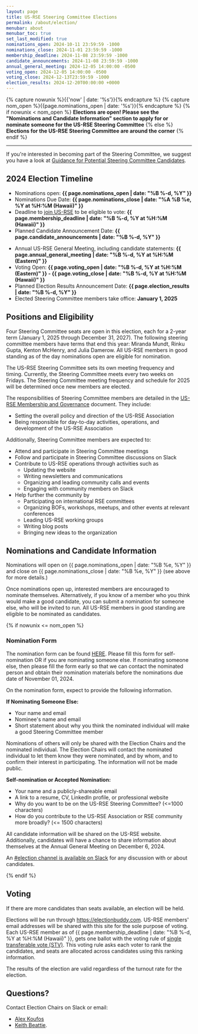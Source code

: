 ```yaml
---
layout: page
title: US-RSE Steering Committee Elections
permalink: /about/election/
menubar: about
menubar_toc: true
set_last_modified: true
nominations_open: 2024-10-11 23:59:59 -1000
nominations_close: 2024-11-01 23:59:59 -1000
membership_deadline: 2024-11-08 23:59:59 -1000
candidate_announcements: 2024-11-08 23:59:59 -1000
annual_general_meeting: 2024-12-05 14:00:00 -0500
voting_open: 2024-12-05 14:00:00 -0500
voting_close: 2024-12-13T23:59:59 -1000
election_results: 2024-12-20T00:00:00 +0000
---
```


{% capture nowunix %}{{'now' | date: '%s'}}{% endcapture %}
{% capture nom_open %}{{page.nominations_open | date: '%s'}}{% endcapture %}
{% if nowunix < nom_open %}
**Elections are open! Please see the "Nominations and Candidate Information"
section to apply for or nominate someone for the US-RSE Steering Committee**
{% else %}
**Elections for the US-RSE Steering Committee are around the corner**
{% endif %}

<hr>

<!-- The 2024 US-RSE Steering Committee elections are happening this December. -->

If you're interested in becoming part of the Steering Committee, we suggest you
have a look at
[Guidance for Potential Steering Committee Candidates](/2022-07-01-candidate-guidance/).


## 2024 Election Timeline

* Nominations open:
  **{{ page.nominations_open | date: "%B %-d, %Y" }}** <!-- Should be link to form once open -->
* Nominations Due Date:
  **{{ page.nominations_close | date: "%A %B %e, %Y at %H:%M (Hawaii)" }}**
* Deadline to [join US-RSE](/join) to be eligible to vote:
  **{{ page.membership_deadline | date: "%B %-d, %Y at %H:%M (Hawaii)" }}**
* Planned Candidate Announcement Date:
  **{{ page.candidate_announcements | date: "%B %-d, %Y" }}**
<!--* [Candidates Announced](/2023-11-10-sc-candidates/): **November 8, 2024**-->
* Annual US-RSE General Meeting, including candidate statements:
  **{{ page.annual_general_meeting | date: "%B %-d, %Y at %H:%M (Eastern)" }}**
* Voting Open:
  **{{ page.voting_open | date: "%B %-d, %Y at %H:%M (Eastern)" }} -
    {{ page.voting_close | date: "%B %-d, %Y at %H:%M (Hawaii)" }}**
* Planned Election Results Announcement Date:
  **{{ page.election_results | date: "%B %-d, %Y" }}**
* Elected Steering Committee members take office:
  **January 1, 2025**


## Positions and Eligibility

Four Steering Committee seats are open in this election, each for a 2-year term
(January 1, 2025 through December 31, 2027).
The following steering committee members have terms that end this year:
Miranda Mundt, Rinku Gupta, Kenton McHenry, and Julia Damerow.
All US-RSE members in good standing as of the day nominations open are eligible
for nomination. 

The US-RSE Steering Committee sets its own meeting frequency and timing.
Currently, the Steering Committee meets every two weeks on Fridays.
The Steering Committee meeting frequency and schedule for 2025 will be
determined once new members are elected.

The responsibilities of Steering Committee members are detailed in the
[US-RSE Membership and Governance](https://github.com/USRSE/documents/blob/master/governance.md)
document.
They include:

* Setting the overall policy and direction of the US-RSE Association
* Being responsible for day-to-day activities, operations, and development of the US-RSE Association

Additionally, Steering Committee members are expected to:

* Attend and participate in Steering Committee meetings
* Follow and participate in Steering Committee discussions on Slack
* Contribute to US-RSE operations through activities such as
  * Updating the website
  * Writing newsletters and communications
  * Organizing and leading community calls and events
  * Engaging with community members on Slack
* Help further the community by
  * Participating on international RSE committees
  * Organizing BOFs, workshops, meetups, and other events at relevant conferences
  * Leading US-RSE working groups
  * Writing blog posts
  * Bringing new ideas to the organization


## Nominations and Candidate Information

<!-- **[Candidate Information is Available](/2022-11-18-sc-candidates/)** -->

Nominations will open on {{ page.nominations_open | date: "%B %e, %Y" }} and
close on {{ page.nominations_close | date: "%B %e, %Y" }} (see above for more 
details.)

Once nominations open up, interested members are encouraged to nominate themselves.
Alternatively, if you know of a member who you think would make a good
candidate, you can submit a nomination for someone else, who will be invited to run.
All US-RSE members in good standing are eligible to be nominated as candidates.

{% if nowunix <= nom_open %}
### Nomination Form

The nomination form can be found [HERE](https://docs.google.com/forms/d/e/1FAIpQLSdymmrCfE3QgKmeOmPUSeaDhEEG2z0adxfmiNGHbO3C6nv1YA/viewform). Please fill this form for self-nomination OR if you are nominating someone else.
If nominating someone else, then please fill the form early so that we can
contact the nominated person and obtain their nomination materials before the
nominations due date of November 01, 2024.

On the nomination form, expect to provide the following information.

**If Nominating Someone Else:**
* Your name and email
* Nominee's name and email
* Short statement about why you think the nominated individual will make a good Steering Committee member

Nominations of others will only be shared with the Election Chairs and the
nominated individual.
The Election Chairs will contact the nominated individual to let them know they
were nominated, and by whom, and to confirm their interest in participating.
The information will not be made public.

**Self-nomination or Accepted Nomination:**

* Your name and a publicly-shareable email
* A link to a resume, CV, LinkedIn profile, or professional website
* Why do you want to be on the US-RSE Steering Committee? (<=1000 characters)
* How do you contribute to the US-RSE Association or RSE community more broadly? (<= 1500 characters)

All candidate information will be shared on the US-RSE website.
Additionally, candidates will have a chance to share information about
themselves at the Annual General Meeting on December 6, 2024.

An [#election channel is available on Slack](https://usrse.slack.com/archives/C01BC66Q16E)
for any discussion with or about candidates.

{% endif %}


## Voting

If there are more candidates than seats available, an election will be held.  

Elections will be run through https://electionbuddy.com.
US-RSE members' email addresses will be shared with this site for the sole
purpose of voting.
Each US-RSE member as of
{{ page.membership_deadline | date: "%B %-d, %Y at %H:%M (Hawaii)" }},
gets one ballot with the voting rule of
[single transferable vote (STV)](https://electionbuddy.com/features/voting-systems/stv-voting).
This voting rule asks each voter to rank the candidates, and seats are allocated
across candidates using this ranking information.

The results of the election are valid regardless of the turnout rate for the
election.


## Questions?

Contact Election Chairs on Slack or email:
- [Alex Koufos](mailto:akoufos@stanford.edu)
- [Keith Beattie](mailto:ksbeattie@lbl.gov).

